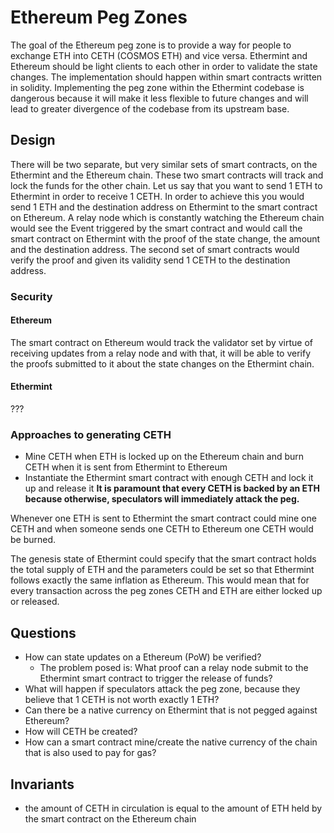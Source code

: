 # Ethereum Peg Zones
The goal of the Ethereum peg zone is to provide a way for people to exchange ETH into CETH (COSMOS ETH) and vice versa.
Ethermint and Ethereum should be light clients to each other in order to validate the state changes. The implementation should happen within smart contracts written in solidity. Implementing the peg zone within the Ethermint codebase is dangerous because it will make it less flexible to future changes and will lead to greater divergence of the codebase from its upstream base. 

## Design
There will be two separate, but very similar sets of smart contracts, on the Ethermint and the Ethereum chain. These two smart contracts will track and lock the funds for the other chain. 
Let us say that you want to send 1 ETH to Ethermint in order to receive 1 CETH. In order to achieve this you would send 1 ETH and the destination address on Ethermint to the smart contract on Ethereum. A relay node which is constantly watching the Ethereum chain would see the Event triggered by the smart contract and would call the smart contract on Ethermint with the proof of the state change, the amount and the destination address. The second set of smart contracts would verify the proof and given its validity send 1 CETH to the destination address. 

### Security
#### Ethereum
The smart contract on Ethereum would track the validator set by virtue of receiving updates from a relay node and with that, it will be able to verify the proofs submitted to it about the state changes on the Ethermint chain.

#### Ethermint
???

### Approaches to generating CETH
* Mine CETH when ETH is locked up on the Ethereum chain and burn CETH when it is sent from Ethermint to Ethereum
* Instantiate the Ethermint smart contract with enough CETH and lock it up and release it
**It is paramount that every CETH is backed by an ETH because otherwise, speculators will immediately attack the peg.**

Whenever one ETH is sent to Ethermint the smart contract could mine one CETH and when someone sends one CETH to Ethereum one CETH would be burned.

The genesis state of Ethermint could specify that the smart contract holds the total supply of ETH and the parameters could be set so that Ethermint follows exactly the same inflation as Ethereum. This would mean that for every transaction across the peg zones CETH and ETH are either locked up or released.


## Questions
* How can state updates on a Ethereum (PoW) be verified?
  * The problem posed is: What proof can a relay node submit to the Ethermint smart contract to trigger the release of funds?
* What will happen if speculators attack the peg zone, because they believe that 1 CETH is not worth exactly 1 ETH?
* Can there be a native currency on Ethermint that is not pegged against Ethereum?
* How will CETH be created?
* How can a smart contract mine/create the native currency of the chain that is also used to pay for gas?

## Invariants
* the amount of CETH in circulation is equal to the amount of ETH held by the smart contract on the Ethereum chain
